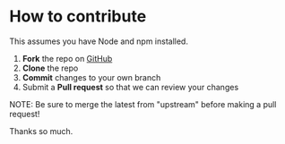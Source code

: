 How to contribute
=================

This assumes you have Node and npm installed.

1. **Fork** the repo on [GitHub](https://github.com/sivragav/mediumdesk)
2. **Clone** the repo
3. **Commit** changes to your own branch
4. Submit a **Pull request** so that we can review your changes

NOTE: Be sure to merge the latest from "upstream" before making a pull request!

Thanks so much.
